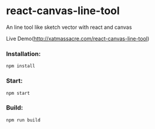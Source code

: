 # react-canvas-line-tool 
An line tool like sketch vector with react and canvas

Live Demo(http://xatmassacre.com/react-canvas-line-tool)

### Installation:

`npm install`

### Start:

`npm start`

### Build:

`npm run build`
